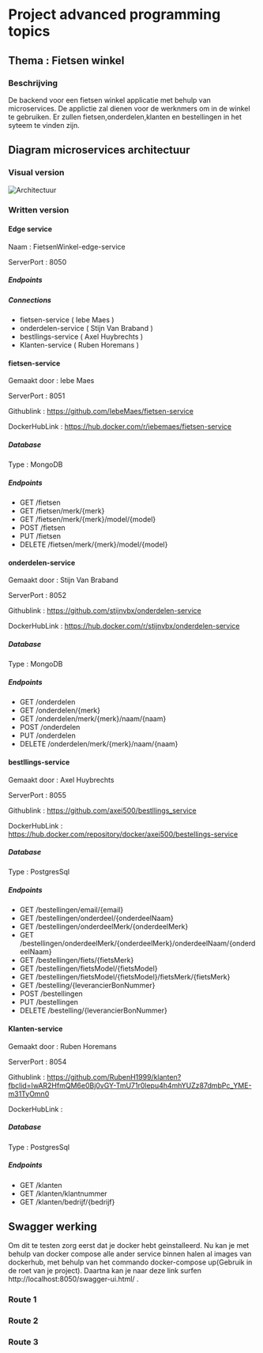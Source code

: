# Project advanced programming topics

## Thema : Fietsen winkel

### Beschrijving
De backend voor een fietsen winkel applicatie met behulp van microservices.
De applictie zal dienen voor de werknmers om in de winkel te gebruiken.
Er zullen fietsen,onderdelen,klanten en bestellingen in het syteem te vinden zijn.

## Diagram microservices architectuur

### Visual version

![Architectuur](https://user-images.githubusercontent.com/45101479/103455368-bb1a7c00-4cec-11eb-9c31-f3a9cf0a2947.PNG)

### Written version

#### Edge service
Naam : FietsenWinkel-edge-service

ServerPort : 8050
##### Endpoints
##### Connections 
- fietsen-service ( Iebe Maes )
- onderdelen-service ( Stijn Van Braband )
- bestllings-service ( Axel Huybrechts )
- Klanten-service ( Ruben Horemans )

#### fietsen-service
Gemaakt door : Iebe Maes

ServerPort : 8051

Githublink : https://github.com/IebeMaes/fietsen-service

DockerHubLink : https://hub.docker.com/r/iebemaes/fietsen-service

##### Database
Type : MongoDB
##### Endpoints
- GET /fietsen
- GET /fietsen/merk/{merk}
- GET /fietsen/merk/{merk}/model/{model}
- POST /fietsen
- PUT /fietsen
- DELETE /fietsen/merk/{merk}/model/{model}
#### onderdelen-service
Gemaakt door : Stijn Van Braband

ServerPort : 8052

Githublink : https://github.com/stijnvbx/onderdelen-service

DockerHubLink : https://hub.docker.com/r/stijnvbx/onderdelen-service

##### Database
Type : MongoDB
##### Endpoints
- GET /onderdelen
- GET /onderdelen/{merk}
- GET /onderdelen/merk/{merk}/naam/{naam}
- POST /onderdelen
- PUT /onderdelen
- DELETE /onderdelen/merk/{merk}/naam/{naam}
#### bestllings-service
Gemaakt door : Axel Huybrechts

ServerPort : 8055

Githublink : https://github.com/axei500/bestllings_service

DockerHubLink : https://hub.docker.com/repository/docker/axei500/bestellings-service

##### Database
Type : PostgresSql
##### Endpoints
- GET /bestellingen/email/{email}
- GET /bestellingen/onderdeel/{onderdeelNaam}
- GET /bestellingen/onderdeelMerk/{onderdeelMerk}
- GET /bestellingen/onderdeelMerk/{onderdeelMerk}/onderdeelNaam/{onderdeelNaam}
- GET /bestellingen/fiets/{fietsMerk}
- GET /bestellingen/fietsModel/{fietsModel}
- GET /bestellingen/fietsModel/{fietsModel}/fietsMerk/{fietsMerk}
- GET /bestelling/{leverancierBonNummer}
- POST /bestellingen
- PUT /bestellingen
- DELETE /bestelling/{leverancierBonNummer}
#### Klanten-service
Gemaakt door : Ruben Horemans

ServerPort : 8054

Githublink : https://github.com/RubenH1999/klanten?fbclid=IwAR2HfmQM6e0Bj0vGY-TmU71r0lepu4h4mhYUZz87dmbPc_YME-m31TyOmn0

DockerHubLink : 

##### Database
Type : PostgresSql
##### Endpoints
- GET /klanten
- GET /klanten/klantnummer
- GET /klanten/bedrijf/{bedrijf}
## Swagger werking
Om dit te testen zorg eerst dat je docker hebt geinstalleerd.
Nu kan je met behulp van docker compose alle ander service binnen halen al images van dockerhub, met behulp van het commando docker-compose up(Gebruik in de roet van je project).
Daartna kan je naar deze link surfen http://localhost:8050/swagger-ui.html/ .
### Route 1
### Route 2
### Route 3
